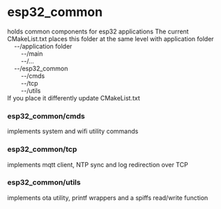 # esp32_common
holds common components for esp32 applications
The current CMakeList.txt places this folder at the same level with application folder<br>
&nbsp;&nbsp;&nbsp;&nbsp;--/application folder<br>
&nbsp;&nbsp;&nbsp;&nbsp;&nbsp;&nbsp;&nbsp;&nbsp;--/main <br>
&nbsp;&nbsp;&nbsp;&nbsp;&nbsp;&nbsp;&nbsp;&nbsp;--/... <br>
&nbsp;&nbsp;&nbsp;&nbsp;--/esp32_common<br>
&nbsp;&nbsp;&nbsp;&nbsp;&nbsp;&nbsp;&nbsp;&nbsp;--/cmds <br>
&nbsp;&nbsp;&nbsp;&nbsp;&nbsp;&nbsp;&nbsp;&nbsp;--/tcp <br>
&nbsp;&nbsp;&nbsp;&nbsp;&nbsp;&nbsp;&nbsp;&nbsp;--/utils <br>
If you place it differently update CMakeList.txt<br>
### esp32_common/cmds
implements system and wifi utility commands
### esp32_common/tcp
implements mqtt client, NTP sync and log redirection over TCP
### esp32_common/utils
implements ota utility, printf wrappers and a spiffs read/write function
